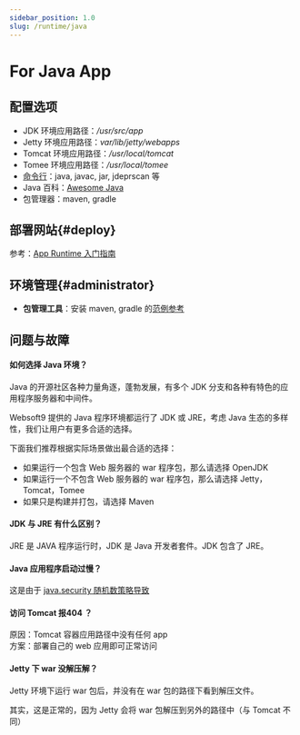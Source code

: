 ```yaml
---
sidebar_position: 1.0
slug: /runtime/java
---
```


# For Java App

## 配置选项

- JDK 环境应用路径：*/usr/src/app*
- Jetty 环境应用路径：*var/lib/jetty/webapps*
- Tomcat 环境应用路径：*/usr/local/tomcat*
- Tomee 环境应用路径：*/usr/local/tomee*
- [命令行](https://docs.oracle.com/javase/10/tools/tools-and-command-reference.htm)：java, javac, jar, jdeprscan 等
- Java 百科：[Awesome Java](https://github.com/akullpp/awesome-java)
- 包管理器：maven, gradle

## 部署网站{#deploy}

参考：[App Runtime 入门指南](../runtime#quick)

## 环境管理{#administrator}

- **包管理工具**：安装 maven, gradle 的[范例参考](https://websoft9.github.io/docker-library/apps/openjdk/src/cmd.sh)


## 问题与故障

#### 如何选择 Java 环境？

Java 的开源社区各种力量角逐，蓬勃发展，有多个 JDK 分支和各种有特色的应用程序服务器和中间件。  

Websoft9 提供的 Java 程序环境都运行了 JDK 或 JRE，考虑 Java 生态的多样性，我们让用户有更多合适的选择。

下面我们推荐根据实际场景做出最合适的选择：

- 如果运行一个包含 Web 服务器的 war 程序包，那么请选择 OpenJDK
- 如果运行一个不包含 Web 服务器的 war 程序包，那么请选择 Jetty，Tomcat，Tomee
- 如果只是构建并打包，请选择 Maven

#### JDK 与 JRE 有什么区别？

JRE 是 JAVA 程序运行时，JDK 是 Java 开发者套件。JDK 包含了 JRE。

#### Java 应用程序启动过慢？

这是由于 [java.security 随机数策略导致](https://cloud.tencent.com/developer/article/2016915)

#### 访问 Tomcat 报404 ？

原因：Tomcat 容器应用路径中没有任何 app   
方案：部署自己的 web 应用即可正常访问

#### Jetty 下 war 没解压解？

Jetty 环境下运行 war 包后，并没有在 war 包的路径下看到解压文件。  

其实，这是正常的，因为 Jetty 会将 war 包解压到另外的路径中（与 Tomcat 不同）

